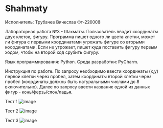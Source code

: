 # Shahmaty

Исполнитель:
Трубачев Вячеслав 
Фт-220008

Лабораторная работа №3 - Шахматы.
Пользователь вводит координаты двух клеток, фигуру. Программа пишет одного ли цвета клетки, может ли фигура с первыми координатами угрожать фигуре со вторыми координатами. Если не угрожает, пишет куда поставить фигуру первым ходом, чтобы на второй ход срубить фигуру.

Язык программирования: Python.
Среда разработки: PyCharm.

Инструкция по работе. 
По запросу необходимо ввести координаты (x,y) первой клетки через пробел, затем координаты второй клетки через пробел (координаты должны быть натуральными числами до 8 включительно). Далее по запросу ввести название одной из данных фигур - конь/ферзь/слон/ладья.

Тест 1
![image](https://github.com/hatrredd/Shahmaty/assets/146946205/a4dd8273-ec95-42d9-a3dc-73729d092992)

Тест 2
![image](https://github.com/hatrredd/Shahmaty/assets/146946205/097b3a7d-d614-41db-8ebe-bf91d925d91f)

Тест 3
![image](https://github.com/hatrredd/Shahmaty/assets/146946205/d43e275f-e10b-4717-aa83-febe59cf7690)

